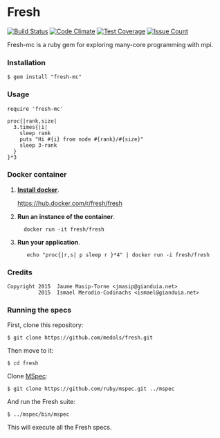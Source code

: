 # Fresh

[![Build Status](https://travis-ci.org/medols/fresh.svg)](https://travis-ci.org/medols/fresh) [![Code Climate](https://codeclimate.com/github/medols/fresh/badges/gpa.svg)](https://codeclimate.com/github/medols/fresh) [![Test Coverage](https://codeclimate.com/github/medols/fresh/badges/coverage.svg)](https://codeclimate.com/github/medols/fresh/coverage) [![Issue Count](https://codeclimate.com/github/medols/fresh/badges/issue_count.svg)](https://codeclimate.com/github/medols/fresh)

Fresh-mc is a ruby gem for exploring many-core programming with mpi.

### Installation

    $ gem install "fresh-mc"

### Usage

    require 'fresh-mc'

    proc{|rank,size|
      3.times{|i|
        sleep rank
        puts "Hi #{i} from node #{rank}/#{size}"
        sleep 3-rank
      }
    }*3

### Docker container

1. **[Install docker](https://docs.docker.com/installation/)**.

    https://hub.docker.com/r/fresh/fresh

2. **Run an instance of the container**.

    ```shell
      docker run -it fresh/fresh
    ```

3. **Run your application**.

    ```shell
       echo "proc{|r,s| p sleep r }*4" | docker run -i fresh/fresh
    ```

### Credits

    Copyright 2015  Jaume Masip-Torne <jmasip@gianduia.net>
              2015  Ismael Merodio-Codinachs <ismael@gianduia.net>

### Running the specs

First, clone this repository:

    $ git clone https://github.com/medols/fresh.git

Then move to it:

    $ cd fresh

Clone [MSpec](http://github.com/ruby/mspec):

    $ git clone https://github.com/ruby/mspec.git ../mspec

And run the Fresh suite:

    $ ../mspec/bin/mspec

This will execute all the Fresh specs.

